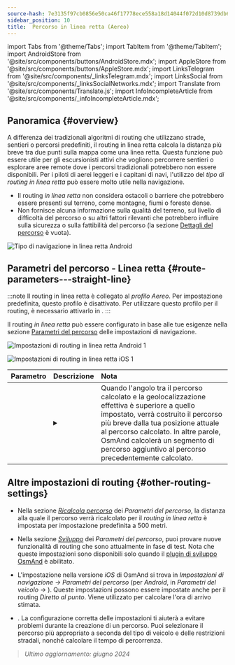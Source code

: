 ```yaml
---
source-hash: 7e3135f97cb0856e50ca46f17778ece558a18d14044f072d10d8739db6285192
sidebar_position: 10
title:  Percorso in linea retta (Aereo)
---
```

import Tabs from '@theme/Tabs';
import TabItem from '@theme/TabItem';
import AndroidStore from '@site/src/components/buttons/AndroidStore.mdx';
import AppleStore from '@site/src/components/buttons/AppleStore.mdx';
import LinksTelegram from '@site/src/components/_linksTelegram.mdx';
import LinksSocial from '@site/src/components/_linksSocialNetworks.mdx';
import Translate from '@site/src/components/Translate.js';
import InfoIncompleteArticle from '@site/src/components/_infoIncompleteArticle.mdx';


<InfoIncompleteArticle/>


## Panoramica {#overview}

A differenza dei tradizionali algoritmi di routing che utilizzano strade, sentieri o percorsi predefiniti, il routing in linea retta calcola la distanza più breve tra due punti sulla mappa come una linea retta. Questa funzione può essere utile per gli escursionisti attivi che vogliono percorrere sentieri o esplorare aree remote dove i percorsi tradizionali potrebbero non essere disponibili. Per i piloti di aerei leggeri e i capitani di navi, l'utilizzo del *tipo di routing in linea retta* può essere molto utile nella navigazione.

<!-- ![Esempio di navigazione in linea retta Android 1](@site/static/img/navigation/routing/straight_line_routing_andr_1.png) ![Esempio di navigazione in linea retta Android 1](@site/static/img/navigation/routing/straight_line_routing_andr_2.png) -->

- Il routing *in linea retta* non considera ostacoli o barriere che potrebbero essere presenti sul terreno, come montagne, fiumi o foreste dense.
- Non fornisce alcuna informazione sulla qualità del terreno, sul livello di difficoltà del percorso o su altri fattori rilevanti che potrebbero influire sulla sicurezza o sulla fattibilità del percorso (la sezione [Dettagli del percorso](../setup/route-details.md) è vuota).

![Tipo di navigazione in linea retta Android](@site/static/img/navigation/routing/straight_line_routing_andr.png)


## Parametri del percorso - Linea retta {#route-parameters---straight-line}

:::note
Il routing in linea retta è collegato al *profilo Aereo*. Per impostazione predefinita, questo profilo è disattivato. Per utilizzare questo profilo per il routing, è necessario attivarlo in *<Translate android="true" ids="shared_string_menu,shared_string_settings,application_profiles"/>*.
:::

Il routing *in linea retta* può essere configurato in base alle tue esigenze nella sezione [Parametri del percorso](../guidance/navigation-settings.md#route-parameters) delle impostazioni di navigazione.

<Tabs groupId="operating-systems">

<TabItem value="android" label="Android">

![Impostazioni di routing in linea retta Android 1](@site/static/img/navigation/routing/aircraft_routing_andr.png)

</TabItem>

<TabItem value="ios" label="iOS">

![Impostazioni di routing in linea retta iOS 1](@site/static/img/navigation/routing/straight_line_ios.png)

</TabItem>

</Tabs>

| Parametro | Descrizione | Nota |
|:------------|:---------------|:---------------|
| *<Translate android="true" ids="recalc_angle_dialog_title"/>* |  <details><summary> <Translate android="true" ids="recalc_angle_dialog_descr"/>  </summary>![Ricalcolo in linea retta Android](@site/static/img/navigation/routing/straight_line_recalculation_andr.png) </details>  | Quando l'angolo tra il percorso calcolato e la geolocalizzazione effettiva è superiore a quello impostato, verrà costruito il percorso più breve dalla tua posizione attuale al percorso calcolato. In altre parole, OsmAnd calcolerà un segmento di percorso aggiuntivo al percorso precedentemente calcolato. |


## Altre impostazioni di routing {#other-routing-settings}

- Nella sezione [*Ricalcola percorso*](../../navigation/guidance/navigation-settings.md#recalculate-route) dei *Parametri del percorso*, la distanza alla quale il percorso verrà ricalcolato per il *routing in linea retta* è impostata per impostazione predefinita a 500 metri.

- Nella sezione [*Sviluppo*](../guidance/navigation-settings.md#development-settings) dei *Parametri del percorso*, puoi provare nuove funzionalità di routing che sono attualmente in fase di test. Nota che queste impostazioni sono disponibili solo quando il [plugin di sviluppo OsmAnd](../../plugins/development.md) è abilitato.

- L'impostazione *[<Translate ios="true" ids="road_speeds"/>](../guidance/navigation-settings.md#road-speeds)* nella versione *iOS* di OsmAnd si trova in *Impostazioni di navigazione → Parametri del percorso* (per *Android*, in *Parametri del veicolo → [<Translate android="true" ids="default_speed_setting_title"/>](../guidance/navigation-settings.md#default-speed--road-speeds)*). Queste impostazioni possono essere impostate anche per il routing *Diretto al punto*. Viene utilizzato per calcolare l'ora di arrivo stimata.

- *[<Translate ios="true" ids="vehicle_parameters"/>](../guidance/navigation-settings.md#vehicle-parameters)*. La configurazione corretta delle impostazioni ti aiuterà a evitare problemi durante la creazione di un percorso. Puoi selezionare il percorso più appropriato a seconda del tipo di veicolo e delle restrizioni stradali, nonché calcolare il tempo di percorrenza.

> *Ultimo aggiornamento: giugno 2024*